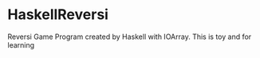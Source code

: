 # HaskellReversi
Reversi Game Program created by Haskell with IOArray. This is toy and for learning
